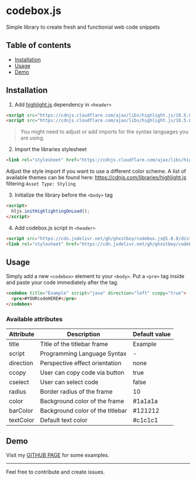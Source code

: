 # codebox.js
Simple library to create fresh and functionial web code snippets

## Table of contents
* [Installation](#Installation)
* [Usage](#Usage)
* [Demo](#Demo)

## Installation
1. Add [highlight.js](https://github.com/highlightjs/highlight.js) dependency in `<header>`
```html
<script src="https://cdnjs.cloudflare.com/ajax/libs/highlight.js/10.5.0/highlight.min.js"></script>
<script src="https://cdnjs.cloudflare.com/ajax/libs/highlight.js/10.5.0/languages/java.min.js"></script>
```
> You might need to adjust or add imports for the syntax languages you are using.

2. Import the libraries stylesheet
```html
<link rel="stylesheet" href="https://cdnjs.cloudflare.com/ajax/libs/highlight.js/10.5.0/styles/atom-one-dark.min.css"/>
```
Adjust the style import if you want to use a different color scheme. A list of available themes can be found here: https://cdnjs.com/libraries/highlight.js filtering `Asset Type: Styling`

3. Initialize the library before the `<body>` tag
```html
<script>
  hljs.initHighlightingOnLoad();
</script>
```

4. Add codebox.js script in `<header>`
```html
<script src="https://cdn.jsdelivr.net/gh/ghxstboy/codebox.js@1.0.0/dist/codeBox.min.js"></script>
<link rel="stylesheet" href="https://cdn.jsdelivr.net/gh/ghxstboy/codebox.js@1.0.0/dist/codeBox.min.css"/>
```

## Usage
Simply add a new `<codebox>` element to your `<body>`. Put a `<pre>` tag inside and paste your code immediately after the tag.
```html
<codebox title="Example" script="java" direction="left" ccopy="true">
  <pre>#YOURcodeHERE#</pre>
</codebox>
```
### Available attributes
| Attribute | Description                      | Default value |
|-----------|----------------------------------|---------------|
| title     | Title of the titlebar frame      | Example       |
| script    | Programming Language Syntax      | -             |
| direction | Perspective effect orientation   | none          |
| ccopy     | User can copy code via button    | true          |
| cselect   | User can select code             | false         |
| radius    | Border radius of the frame       | 10            |
| color     | Background color of the frame    | #1a1a1a       |
| barColor  | Background color of the titlebar | #121212       |
| textColor | Default text color               | #c1c1c1       |

## Demo

Visit my [GITHUB PAGE](https://ghxstboy.github.io/codebox.js/example) for some examples.

---

Feel free to contribute and create issues.
